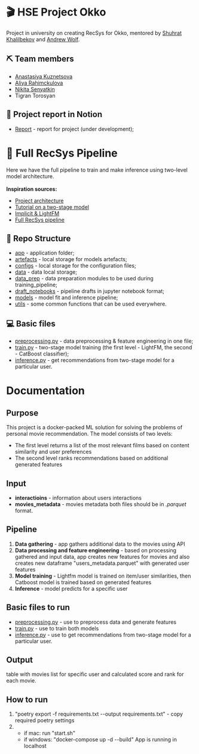 # 🎬 HSE Project Okko
Project in university on creating RecSys for Okko, mentored by <a href="https://github.com/kshurik" target="_blank">Shuhrat Khalilbekov</a> and <a href="https://github.com/5x12" target="_blank">Andrew Wolf</a>.
## ⛏️ Team members
* <a href="https://github.com/missukrof" target="_blank">Anastasiya Kuznetsova</a>
* <a href="https://github.com/aliarahimckulova" target="_blank">Aliya Rahimckulova</a>
* <a href="https://github.com/PBspacey" target="_blank">Nikita Senyatkin</a>
* Tigran Torosyan
## 🌙 Project report in Notion
- <a href="https://www.notion.so/Okko_project-4327569d110c4e949d042abcd310f1ae" target="_blank">Report</a> - report for project (under development);
# 🔗 Full RecSys Pipeline
Here we have the full pipeline to train and make inference using two-level model architecture.
<br>
<br>**Inspiration sources:**
* <a href="https://github.com/kshurik/rekkobook/tree/main/supplements/recsys" target="_blank">Project architecture</a>
* <a href="https://github.com/sharthZ23/your-second-recsys/blob/master/lecture_5/tutorial_hybrid_model.ipynb" target="_blank">Tutorial on a two-stage model</a>
* <a href="https://www.kaggle.com/code/sharthz23/implicit-lightfm/notebook" target="_blank">Implicit & LightFM</a>
* <a href="https://github.com/kshurik/rekkobook/blob/main/notebook_drafts/full_recsys_pipeline.ipynb" target="_blank">Full RecSys pipeline</a>
## 📁 Repo Structure
- <a href="https://github.com/missukrof/project-okko-final/tree/main/app" target="_blank">app</a> - application folder;
- <a href="https://github.com/missukrof/project-okko-final/tree/main/artefacts" target="_blank">artefacts</a> - local storage for models artefacts;
- <a href="https://github.com/missukrof/project-okko-final/tree/main/configs" target="_blank">configs</a> - local storage for the configuration files;
- <a href="https://github.com/missukrof/project-okko-final/tree/main/data" target="_blank">data</a> - data local storage;
- <a href="https://github.com/missukrof/project-okko-final/tree/main/data_prep" target="_blank">data_prep</a> - data preparation modules to be used during training_pipeline;
- <a href="https://github.com/missukrof/project-okko-final/tree/main/draft_notebooks" target="_blank">draft_notebooks</a> - pipeline drafts in jupyter notebook format;
- <a href="https://github.com/missukrof/project-okko-final/tree/main/models" target="_blank">models</a> - model fit and inference pipeline;
- <a href="https://github.com/missukrof/project-okko-final/tree/main/utils" target="_blank">utils</a> - some common functions that can be used everywhere.
## ‍💻 Basic files
- <a href="https://github.com/missukrof/project-okko-final/blob/main/preprocessing.py" target="_blank">preprocessing.py</a> - data preprocessing & feature engineering in one file;
- <a href="https://github.com/missukrof/project-okko-final/blob/main/train.py" target="_blank">train.py</a> - two-stage model training (the first level - LightFM, the second - CatBoost classifier);
- <a href="https://github.com/missukrof/project-okko-final/blob/main/inference.py" target="_blank">inference.py</a> - get recommendations from two-stage model for a particular user.
# Documentation
## Purpose
This project is a docker-packed ML solution for solving the problems of personal movie recommendation. The model consists of two levels: 
- The first level returns a list of the most relevant films based on content similarity and user preferences
- The second level ranks recommendations based on additional generated features
## Input
- <b>interactioins</b> - information about users interactions
- <b>movies_metadata</b> - movies metadata
both files should be in <i>.parquet</i> format.
## Pipeline
1. <b>Data gathering</b> - app gathers additional data to the movies using API
2. <b>Data processing and feature engineering</b> - based on processing gathered and input data, app creates new features for movies and also creates new dataframe "users_metadata.parquet" with generated user features
3. <b>Model training</b> - Lightfm model is trained on item/user similarities, then Catboost model is trained based on generated features
4. <b>Inference</b> - model predicts for a specific user
## Basic files to run
- <a href="https://github.com/missukrof/project-okko-final/blob/main/preprocessing.py" target="_blank">preprocessing.py</a> - use to preprocess data and generate features
- <a href="https://github.com/missukrof/project-okko-final/blob/main/train.py" target="_blank">train.py</a> - use to train both models
- <a href="https://github.com/missukrof/project-okko-final/blob/main/inference.py" target="_blank">inference.py</a> - use to get recommendations from two-stage model for a particular user.
## Output
table with movies list for specific user and calculated score and rank for each movie.
## How to run
1. "poetry export -f requirements.txt --output requirements.txt" - copy required poetry settings
2. - if mac: run "start.sh" 
   - if windows: "docker-compose up -d --build" 
App is running in localhost








